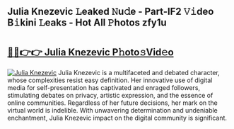 ## Julia Knezevic 𝙻eaked 𝙽u𝚍e - Part-IF2 𝚅𝚒deo B𝚒kini 𝙻eaks - Hot All 𝙿hotos zfy1u

# <h2><a href="http://ld13xq.urlbe.top/?page=Julia+Knezevic">🔗🔗👉👉 Julia Knezevic P𝚑oto𝚜Vid𝚎o</a></h2>

[![Julia Knezevic](https://i.imgur.com/eBuTRDB.gif)](http://ld13xq.urlbe.top/?page=Julia+Knezevic)
Julia Knezevic is a multifaceted and debated character, whose complexities resist easy definition. Her innovative use of digital media for self-presentation has captivated and enraged followers, stimulating debates on privacy, artistic expression, and the essence of online communities. Regardless of her future decisions, her mark on the virtual world is indelible. With unwavering determination and undeniable enchantment, Julia Knezevic impact on the digital community is significant.
